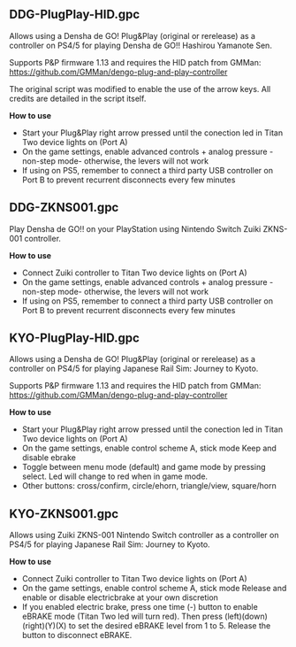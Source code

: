 DDG-PlugPlay-HID.gpc
---

Allows using a Densha de GO! Plug&Play (original or rerelease) as a controller on PS4/5 for playing Densha de GO!! Hashirou Yamanote Sen.

Supports P&P firmware 1.13 and requires the HID patch from GMMan: https://github.com/GMMan/dengo-plug-and-play-controller

The original script was modified to enable the use of the arrow keys. All credits are detailed in the script itself.

**How to use**
* Start your Plug&Play right arrow pressed until the conection led in Titan Two device lights on (Port A)
* On the game settings, enable advanced controls + analog pressure -non-step mode- otherwise, the levers will not work
* If using on PS5, remember to connect a third party USB controller on Port B to prevent recurrent disconnects every few minutes



DDG-ZKNS001.gpc
---

Play Densha de GO!! on your PlayStation using Nintendo Switch Zuiki ZKNS-001 controller.

**How to use**
* Connect Zuiki controller to Titan Two device lights on (Port A)
* On the game settings, enable advanced controls + analog pressure -non-step mode- otherwise, the levers will not work
* If using on PS5, remember to connect a third party USB controller on Port B to prevent recurrent disconnects every few minutes



KYO-PlugPlay-HID.gpc
---

Allows using a Densha de GO! Plug&Play (original or rerelease) as a controller on PS4/5 for playing Japanese Rail Sim: Journey to Kyoto.

Supports P&P firmware 1.13 and requires the HID patch from GMMan: https://github.com/GMMan/dengo-plug-and-play-controller

**How to use**
* Start your Plug&Play right arrow pressed until the conection led in Titan Two device lights on (Port A)
* On the game settings, enable control scheme A, stick mode Keep and disable ebrake
* Toggle between menu mode (default) and game mode by pressing select. Led will change to red when in game mode.
* Other buttons: cross/confirm, circle/ehorn, triangle/view, square/horn



KYO-ZKNS001.gpc
---

Allows using Zuiki ZKNS-001 Nintendo Switch controller as a controller on PS4/5 for playing Japanese Rail Sim: Journey to Kyoto.

**How to use**
* Connect Zuiki controller to Titan Two device lights on (Port A)
* On the game settings, enable control scheme A, stick mode Release and enable or disable electricbrake at your own discretion
* If you enabled electric brake, press one time (-) button to enable eBRAKE mode (Titan Two led will turn red). Then press (left)(down)(right)(Y)(X) to set the desired eBRAKE level from 1 to 5. Release the button to disconnect eBRAKE.



